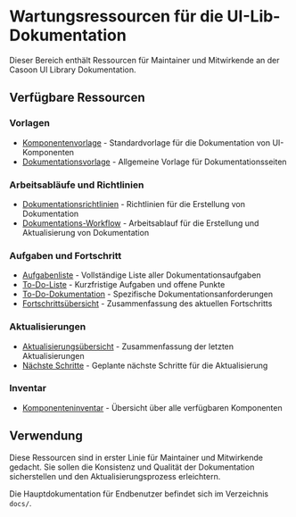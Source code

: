 # Wartungsressourcen für die UI-Lib-Dokumentation

Dieser Bereich enthält Ressourcen für Maintainer und Mitwirkende an der Casoon UI Library Dokumentation.

## Verfügbare Ressourcen

### Vorlagen

- [Komponentenvorlage](./component-template.md) - Standardvorlage für die Dokumentation von UI-Komponenten
- [Dokumentationsvorlage](./documentation-template.md) - Allgemeine Vorlage für Dokumentationsseiten

### Arbeitsabläufe und Richtlinien

- [Dokumentationsrichtlinien](./documentation-guide.md) - Richtlinien für die Erstellung von Dokumentation
- [Dokumentations-Workflow](./documentation-workflow.md) - Arbeitsablauf für die Erstellung und Aktualisierung von Dokumentation

### Aufgaben und Fortschritt

- [Aufgabenliste](./tasks.md) - Vollständige Liste aller Dokumentationsaufgaben
- [To-Do-Liste](./todo.md) - Kurzfristige Aufgaben und offene Punkte
- [To-Do-Dokumentation](./todo-documentation.md) - Spezifische Dokumentationsanforderungen
- [Fortschrittsübersicht](./PROGRESS-SUMMARY.md) - Zusammenfassung des aktuellen Fortschritts

### Aktualisierungen

- [Aktualisierungsübersicht](./UPDATE-SUMMARY.md) - Zusammenfassung der letzten Aktualisierungen
- [Nächste Schritte](./UPDATE-NEXT-STEPS.md) - Geplante nächste Schritte für die Aktualisierung

### Inventar

- [Komponenteninventar](./inventory/index.md) - Übersicht über alle verfügbaren Komponenten

## Verwendung

Diese Ressourcen sind in erster Linie für Maintainer und Mitwirkende gedacht. Sie sollen die Konsistenz und Qualität der Dokumentation sicherstellen und den Aktualisierungsprozess erleichtern.

Die Hauptdokumentation für Endbenutzer befindet sich im Verzeichnis `docs/`. 